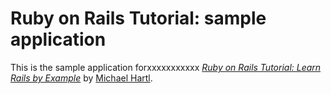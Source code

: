 # Ruby on Rails Tutorial: sample application

This is the sample application forxxxxxxxxxxx
[*Ruby on Rails Tutorial: Learn Rails by Example*](http://railstutorial.org/)
by [Michael Hartl](http://michaelhartl.com/).
